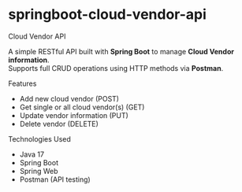 # springboot-cloud-vendor-api

Cloud Vendor API

A simple RESTful API built with **Spring Boot** to manage **Cloud Vendor information**.  
Supports full CRUD operations using HTTP methods via **Postman**.

Features

- Add new cloud vendor (POST)
- Get single or all cloud vendor(s) (GET)
- Update vendor information (PUT)
- Delete vendor (DELETE)

Technologies Used

- Java 17
- Spring Boot
- Spring Web
- Postman (API testing)
